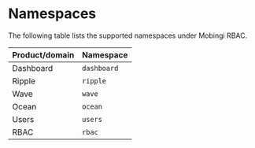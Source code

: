 # Namespaces

The following table lists the supported namespaces under Mobingi RBAC.

| Product/domain | Namespace |
| :--- | :--- |
| Dashboard | `dashboard` |
| Ripple | `ripple` |
| Wave | `wave` |
| Ocean | `ocean` |
| Users | `users` |
| RBAC | `rbac` |



